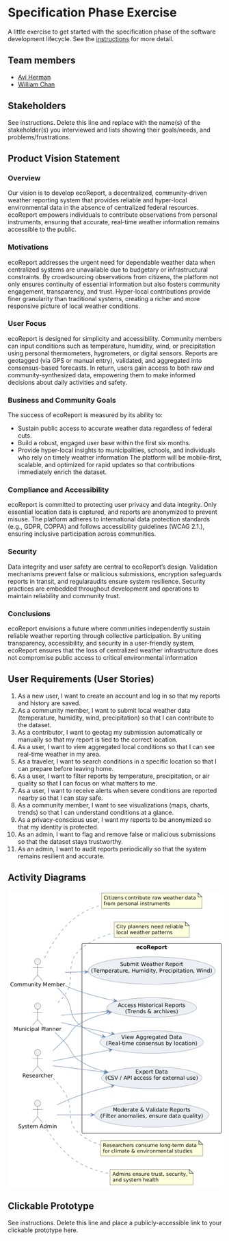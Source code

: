 # Specification Phase Exercise

A little exercise to get started with the specification phase of the software development lifecycle. See the [instructions](instructions.md) for more detail.

## Team members

- [Avi Herman](https://github.com/avih7531/)
- [William Chan](https://github.com/wc2184/)

## Stakeholders

See instructions. Delete this line and replace with the name(s) of the stakeholder(s) you interviewed and lists showing their goals/needs, and problems/frustrations.

## Product Vision Statement

### Overview
Our vision is to develop ecoReport, a decentralized, community-driven weather reporting system that provides reliable and hyper-local environmental data in the absence of centralized federal resources. ecoReport empowers individuals to contribute observations from personal instruments, ensuring that accurate, real-time weather information remains accessible to the public.

### Motivations
ecoReport addresses the urgent need for dependable weather data when centralized systems are unavailable due to budgetary or infrastructural constraints. By crowdsourcing observations from citizens, the platform not only ensures continuity of essential information but also fosters community engagement, transparency, and trust. Hyper-local contributions provide finer granularity than traditional systems, creating a richer and more responsive picture of local weather conditions.

### User Focus
ecoReport is designed for simplicity and accessibility. Community members can input conditions such as temperature, humidity, wind, or precipitation using personal thermometers, hygrometers, or digital sensors. Reports are geotagged (via GPS or manual entry), validated, and aggregated into consensus-based forecasts. In return, users gain access to both raw and community-synthesized data, empowering them to make informed decisions about daily activities and safety.

### Business and Community Goals
The success of ecoReport is measured by its ability to:  
- Sustain public access to accurate weather data regardless of federal cuts.  
- Build a robust, engaged user base within the first six months.  
- Provide hyper-local insights to municipalities, schools, and individuals who rely on timely weather information
The platform will be mobile-first, scalable, and optimized for rapid updates so that contributions immediately enrich the dataset.

### Compliance and Accessibility
ecoReport is committed to protecting user privacy and data integrity. Only essential location data is captured, and reports are anonymized to prevent misuse. The platform adheres to international data protection standards (e.g., GDPR, COPPA) and follows accessibility guidelines (WCAG 2.1.), ensuring inclusive participation across communities.


### Security
Data integrity and user safety are central to ecoReport’s design. Validation mechanisms prevent false or malicious submissions, encryption safeguards reports in transit, and regularaudits ensure system resilience. Security practices are embedded throughout development and operations to maintain reliability and community trust.

### Conclusions
ecoReport envisions a future where communities independently sustain reliable weather reporting through collective participation. By uniting transparency, accessibility, and security in a user-friendly system, ecoReport ensures that the loss of centralized weather infrastructure does not compromise public access to critical environmental information

## User Requirements (User Stories)

1. As a new user, I want to create an account and log in so that my reports and history are saved.  
2. As a community member, I want to submit local weather data (temperature, humidity, wind, precipitation) so that I can contribute to the dataset.  
3. As a contributor, I want to geotag my submission automatically or manually so that my report is tied to the correct location.  
4. As a user, I want to view aggregated local conditions so that I can see real-time weather in my area.  
5. As a traveler, I want to search conditions in a specific location so that I can prepare before leaving home.  
6. As a user, I want to filter reports by temperature, precipitation, or air quality so that I can focus on what matters to me.  
7. As a user, I want to receive alerts when severe conditions are reported nearby so that I can stay safe.  
8. As a community member, I want to see visualizations (maps, charts, trends) so that I can understand conditions at a glance.  
9. As a privacy-conscious user, I want my reports to be anonymized so that my identity is protected.  
10. As an admin, I want to flag and remove false or malicious submissions so that the dataset stays trustworthy.  
11. As an admin, I want to audit reports periodically so that the system remains resilient and accurate.  


## Activity Diagrams
![Multi Actor Activity Diagram](./images/multiActor.png)


## Clickable Prototype

See instructions. Delete this line and place a publicly-accessible link to your clickable prototype here.

